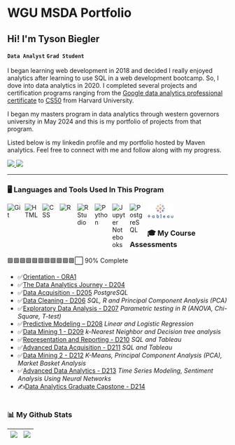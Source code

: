 # WGU MSDA Portfolio
## Hi! I'm Tyson Biegler

**`Data Analyst`** **`Grad Student`**
<br>
<br>
I began learning web development in 2018 and decided I really enjoyed analytics after learning to use SQL in a web development bootcamp. So, I dove into data analytics in 2020. I completed several projects and certification programs ranging from the [Google data analytics professional certificate](https://www.coursera.org/account/accomplishments/professional-cert/PJYAPL3D7B2R) to [CS50](https://certificates.cs50.io/f6af04be-d727-4f4a-9236-4ef3e0989a83.pdf?size=letter) from Harvard University. 

I began my masters program in data analytics through western governors university in May 2024 and this is my portfolio of projects from that program. 

Listed below is my linkedin profile and my portfolio hosted by Maven analytics. 
Feel free to connect with me and follow along with my progress.

<p>
    <a href="https://www.linkedin.com/in/tysonbiegler/">
        <img width="150px" src="https://freelogopng.com/images/1656939461linkedin-logo.png" />
    </a>
    <a href="https://www.mavenanalytics.io/profile/Tyson-Biegler/87928615">
        <img width="150px" src="https://github.com/user-attachments/assets/0de9d634-e15a-4015-945d-1c9d00e951f6" />
    </a>
</p>

---

### 🖥️ Languages and Tools Used In This Program

<img align="left" alt="Git" width="30px" style="padding-right:10px;" src="https://cdn.jsdelivr.net/gh/devicons/devicon/icons/git/git-original.svg" />
<img align="left" alt="HTML" width="30px" style="padding-right:10px;" src="https://cdn.jsdelivr.net/gh/devicons/devicon/icons/html5/html5-plain.svg" />
<img align="left" alt="CSS" width="30px" style="padding-right:10px;" src="https://cdn.jsdelivr.net/gh/devicons/devicon/icons/css3/css3-plain.svg" />
<img align="left" alt="R" width="30px" style="padding-right:10px;" src="https://www.r-project.org/logo/Rlogo.svg" />
<img align="left" alt="R Studio" width="30px" style="padding-right:10px;" src="https://th.bing.com/th/id/R.bef4329fc09a8e2ec3d33e50e2ce669e?rik=p9uAp6ZFXw06lg&pid=ImgRaw&r=0" />
<img align="left" alt="Python" width="30px" style="padding-right:10px;" src="https://cdn.jsdelivr.net/gh/devicons/devicon/icons/python/python-plain.svg" />
<img align="left" alt="Jupyter Notebooks" width="30px" style="padding-right:10px;" src="https://logos-download.com/wp-content/uploads/2021/01/Jupyter_Logo.png" />
<img align="left" alt="PostgreSQL" width="30px" style="padding-right:10px;" src="https://th.bing.com/th/id/R.c70f2deca63a20f47ba6dbc5e9f22af4?rik=DxXsa94FRFwm7w&pid=ImgRaw&r=0" />
<img align="left" alt="Tableau" width="60px" style="padding-right:10px;" src="zzz_readme_images/62e14245eb4d9a9dc054c181.png" />



<br />

#

### 🎓 My Course Assessments

🟩🟩🟩🟩🟩🟩🟩🟩🟩🟩🟩⬜ 90% Complete

<!-- BEGIN COURSE-->
- ✅[Orientation - ORA1](Orientation%20-%20ORA1)
- ✅[The Data Analytics Journey - D204](The%20Data%20Analytics%20Journey%20-%20%20D204)
- ✅[Data Acquisition - D205](Data%20Acquisition%20-%20D205) *PostgreSQL*
- ✅[Data Cleaning - D206](Data%20Cleaning%20-%20D206) *SQL, R and Principal Component Analysis (PCA)*
- ✅[Exploratory Data Analysis - D207](Exploratory%20Data%20Analysis%20-%20D207) *Parametric testing in R (ANOVA, Chi-Square, T-test)*
- ✅[Predictive Modeling – D208](Predictive%20Modeling%20–%20D208) *Linear and Logistic Regression*
- ✅[Data Mining 1 - D209](Data%20Mining%20I%20-%20D209) *k-Nearest Neighbor and Decision tree analysis*
- ✅[Representation and Reporting - D210](Representation%20and%20Reporting%20-%20D210) *SQL and Tableau*
- ✅[Advanced Data Acquisition - D211](Advanced%20Data%20Acquisition%20-%20D211) *SQL and Tableau*
- ✅[Data Mining 2 - D212](Data%20Mining%20II%20-%20D212) *K-Means, Principal Component Analysis (PCA), Market Basket Analysis*
- ✅[Advanced Data Analytics - D213](Advanced%20Data%20Analytics%20-%20D213) *Time Series Modeling, Sentiment Analysis Using Neural Networks*
- ✍️[Data Analytics Graduate Capstone - D214](Data%20Analytics%20Graduate%20Capstone%20-%20D214)

<!-- END COURSES -->
#

### 📊 My Github Stats
<img src="https://github-readme-stats.vercel.app/api?username=tysonbiegler&&show_icons=true&count_private=true&theme=radical"/>|<img src="https://github-readme-streak-stats.herokuapp.com/?user=tysonbiegler&theme=radical"/>|
|---|---|

